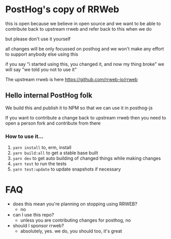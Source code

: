 # PostHog's copy of RRWeb

this is open because we believe in open source
and we want to be able to contribute back to upstream rrweb and refer back to this when we do

but please don't use it yourself

all changes will be only focussed on posthog and we won't make any effort to support anybody else using this

if you say "i started using this, you changed it, and now my thing broke"
we will say "we told you not to use it"

The upstream rrweb is here https://github.com/rrweb-io/rrweb

## Hello internal PostHog folk

We build this and publish it to NPM so that we can use it in posthog-js

If you want to contribute a change back to upstream rrweb
then you need to open a person fork and contribute from there

### How to use it...

1) `yarn install` to, erm, install
2) `yarn build:all` to get a stable base built 
3) `yarn dev` to get auto building of changed things while making changes
4) `yarn test` to run the tests
5) `yarn test:update` to update snapshots if necessary

# FAQ

- does this mean you're planning on stopping using RRWEB?
  - no
- can I use this repo?
  - unless you are contributing changes for posthog, no
- should I sponsor rrweb?
  - absolutely, yes. we do, you should too, it's great
